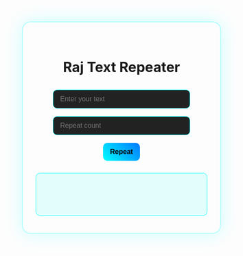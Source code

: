 
<html lang="en">
<head>
  <meta charset="UTF-8">
  <title>Raj Text Repeater</title>
  <style>
    * {
      box-sizing: border-box;
      margin: 0;
      padding: 0;
    }

    html, body {
      height: 100%;
      width: 100%;
      font-family: 'Segoe UI', sans-serif;
      background: radial-gradient(circle at center, #0f0f0f, #000000);
      color: #fff;
      overflow: auto;
    }

    body {
      display: flex;
      justify-content: center;
      align-items: start;
      padding: 50px 20px;
    }

    .container {
      background: rgba(255, 255, 255, 0.05);
      border-radius: 20px;
      padding: 40px 30px;
      box-shadow: 0 0 40px rgba(0, 255, 255, 0.2);
      backdrop-filter: blur(10px);
      border: 2px solid rgba(0, 255, 255, 0.3);
      position: relative;
      width: 100%;
      max-width: 500px;
      text-align: center;
      z-index: 1;
    }

    .container::before {
      content: "";
      position: absolute;
      width: 300px;
      height: 300px;
      background: conic-gradient(from 0deg, cyan, blue, cyan);
      border-radius: 50%;
      animation: rotate 5s linear infinite;
      top: -120px;
      left: -120px;
      z-index: 0;
      filter: blur(60px);
      opacity: 0.4;
    }

    @keyframes rotate {
      from { transform: rotate(0deg); }
      to { transform: rotate(360deg); }
    }

    h1 {
      font-size: 2rem;
      margin-bottom: 25px;
      position: relative;
      z-index: 1;
    }

    input, button {
      padding: 12px 16px;
      margin: 8px 5px;
      font-size: 1rem;
      border: none;
      border-radius: 10px;
      outline: none;
      z-index: 1;
      position: relative;
    }

    input {
      background: #222;
      color: #0ff;
      border: 1px solid #0ff;
      width: 80%;
      margin-bottom: 10px;
    }

    button {
      background: linear-gradient(45deg, #00ffff, #0077ff);
      color: black;
      font-weight: bold;
      cursor: pointer;
      transition: transform 0.2s ease, box-shadow 0.3s ease;
    }

    button:hover {
      transform: scale(1.05);
      box-shadow: 0 0 15px #00ffff;
    }

    #output {
      margin-top: 20px;
      padding: 15px;
      background: rgba(0, 255, 255, 0.1);
      border: 1px solid #0ff;
      border-radius: 10px;
      white-space: pre-line;
      color: #0ff;
      font-family: monospace;
      min-height: 100px;
      max-height: 300px;
      overflow-y: auto;
      width: 100%;
      position: relative;
      z-index: 1;
    }

    #copyBtn {
      display: none;
      margin-top: 10px;
    }

    @media screen and (max-width: 480px) {
      h1 {
        font-size: 1.5rem;
      }

      input {
        width: 100%;
      }
    }
  </style>
</head>
<body>
  <div class="container">
    <h1>Raj Text Repeater</h1>
    <input type="text" id="textInput" placeholder="Enter your text">
    <br>
    <input type="number" id="repeatCount" placeholder="Repeat count" min="1">
    <br>
    <button onclick="repeatText()">Repeat</button>
    <button id="copyBtn" onclick="copyText()">Copy</button>
    <div id="output"></div>
  </div>

  <script>
    function repeatText() {
      const text = document.getElementById('textInput').value;
      const count = parseInt(document.getElementById('repeatCount').value);
      let output = '';

      if (!text || isNaN(count) || count < 1) {
        output = 'Please enter valid text and number.';
        document.getElementById('copyBtn').style.display = 'none';
      } else {
        for (let i = 0; i < count; i++) {
          output += text + '\n';
        }
        document.getElementById('copyBtn').style.display = 'inline-block';
      }

      document.getElementById('output').innerText = output.trim();
    }

    function copyText() {
      const outputText = document.getElementById('output').innerText;
      navigator.clipboard.writeText(outputText).then(() => {
        alert('Text copied to clipboard!');
      }).catch(err => {
        alert('Failed to copy text: ' + err);
      });
    }
  </script>
</body>
</html>
